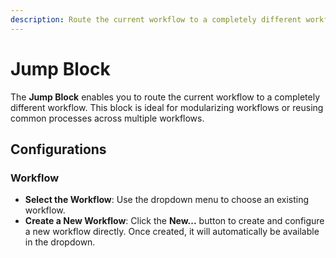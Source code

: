 ```yaml
---
description: Route the current workflow to a completely different workflow
---
```


# Jump Block

The **Jump Block** enables you to route the current workflow to a completely different workflow. This block is ideal for modularizing workflows or reusing common processes across multiple workflows.

## **Configurations**

### **Workflow**

* **Select the Workflow**: Use the dropdown menu to choose an existing workflow.
* **Create a New Workflow**: Click the **New...** button to create and configure a new workflow directly. Once created, it will automatically be available in the dropdown.
